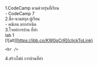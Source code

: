 1.CodeCamp ตามด้วยรุ่นที่เรียน <br />
    - CodeCamp 7<br />
2.ชื่อ-นามสกุล ผู้เรียน<br />
    - คณิภน  มากกำเนิด <br />
3.โจทย์การบ้าน ที่ทำ<br />
    lab 1 <br />
    [![alt][https://ibb.co/KW0qCrR](clickToLink)
    
    <br />
4.สร้างไฟล์ การบ้านที่ทำ<br />
